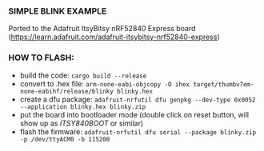 ### SIMPLE BLINK EXAMPLE

Ported to the Adafruit ItsyBitsy nRF52840 Express board (https://learn.adafruit.com/adafruit-itsybitsy-nrf52840-express)

### HOW TO FLASH:

* build the code: ```cargo build --release```
* convert to .hex file: ```arm-none-eabi-objcopy -O ihex target/thumbv7em-none-eabihf/release/blinky blinky.hex```
* create a dfu package: ```adafruit-nrfutil dfu genpkg --dev-type 0x0052 --application blinky.hex blinky.zip```
* put the board into bootloader mode (double click on reset button, will show up as _ITSY840BOOT_ or similar)
* flash the firmware: ```adafruit-nrfutil dfu serial --package blinky.zip -p /dev/ttyACM0 -b 115200```
